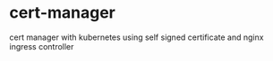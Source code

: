 # cert-manager
cert manager with kubernetes using self signed certificate and nginx ingress controller 
